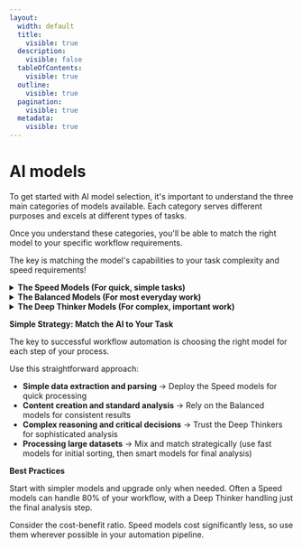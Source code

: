 ```yaml
---
layout:
  width: default
  title:
    visible: true
  description:
    visible: false
  tableOfContents:
    visible: true
  outline:
    visible: true
  pagination:
    visible: true
  metadata:
    visible: true
---
```


# AI models

To get started with AI model selection, it's important to understand the three main categories of models available. Each category serves different purposes and excels at different types of tasks.

Once you understand these categories, you'll be able to match the right model to your specific workflow requirements.

The key is matching the model's capabilities to your task complexity and speed requirements!

<details>

<summary><strong>The Speed  Models (For quick, simple tasks)</strong> </summary>

These models are optimized for speed and efficiency, making them perfect for high-volume, straightforward operations

* **gpt-4o-mini** - Super fast processing, excellent for simple data extractions and repetitive automation work
* **claude-haiku** - Lightning quick responses that are perfect for basic classification and simple text processing tasks
* **gemini-flash-lite** - The most cost-effective option that handles simple parsing and basic operations exceptionally well
* Use these when you need to process large volumes of simple tasks quickly
* Great for initial data sorting and basic text manipulation

</details>

<details>

<summary><strong>The Balanced Models (For most everyday work)</strong></summary>

The reliable workhorses that handle the majority of your automation needs with consistent quality

* **gpt-4o** - The dependable all-rounder that handles most workflow tasks with solid performance across the board
* **claude-sonnet** - Exceptional at understanding context and nuance, making it ideal for more sophisticated text analysis
* **gemini-flash** - Outstanding value proposition with good performance across all types of automation tasks
* These are your go-to models for standard workflow automation
* Perfect for content creation, moderate analysis, and general processing tasks
* The sweet spot between speed and intelligence for most use cases

</details>

<details>

<summary><strong>The Deep Thinker Models (For complex, important work)</strong></summary>

When you need the highest level of reasoning and analysis for critical automation workflows

* **o3** - The most advanced reasoner available, use this for workflows requiring complex problem-solving and multi-step logic
* **claude-opus** - Exceptional at complex analysis, deep understanding, and handling nuanced automation requirements
* **gemini-pro** - Can process and analyze huge amounts of information simultaneously, perfect for large-scale data workflows
* Reserve these for your most important and complex automations
* Use when accuracy and sophisticated reasoning are more important than speed
* Best for final analysis, complex decision-making, and critical business processes

</details>

**Simple Strategy: Match the AI to Your Task**

The key to successful workflow automation is choosing the right model for each step of your process.

Use this straightforward approach:

* **Simple data extraction and parsing** → Deploy the Speed models for quick processing
* **Content creation and standard analysis** → Rely on the Balanced models for consistent results
* **Complex reasoning and critical decisions** → Trust the Deep Thinkers for sophisticated analysis
* **Processing large datasets** → Mix and match strategically (use fast models for initial sorting, then smart models for final analysis)

**Best Practices**

Start with simpler models and upgrade only when needed. Often a Speed models can handle 80% of your workflow, with a Deep Thinker handling just the final analysis step.

Consider the cost-benefit ratio. Speed models cost significantly less, so use them wherever possible in your automation pipeline.
